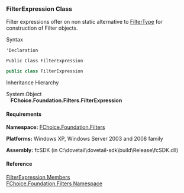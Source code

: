 ﻿### FilterExpression Class

Filter expressions offer on non static alternative to [FilterType](fcSDK~FChoice.Foundation.Filters.FilterType.md) for construction of Filter objects.

Syntax

```vbnet
'Declaration

Public Class FilterExpression 
```

```csharp
public class FilterExpression
```

Inheritance Hierarchy

System.Object  
   **FChoice.Foundation.Filters.FilterExpression**  

#### Requirements

**Namespace:** [FChoice.Foundation.Filters](fcSDK~FChoice.Foundation.Filters_namespace.md)

**Platforms:** Windows XP, Windows Server 2003 and 2008 family

**Assembly:** fcSDK (in C:\\dovetail\\dovetail-sdk\\build\\Release\\fcSDK.dll)

#### Reference

[FilterExpression Members](fcSDK~FChoice.Foundation.Filters.FilterExpression_members.md)  
[FChoice.Foundation.Filters Namespace](fcSDK~FChoice.Foundation.Filters_namespace.md)